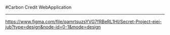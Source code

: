 #Carbon Credit WebApplication

---

https://www.figma.com/file/qamrtsuzsYVG7fRBeRL1HI/Secret-Project-eiei-jub?type=design&node-id=0-1&mode=design
